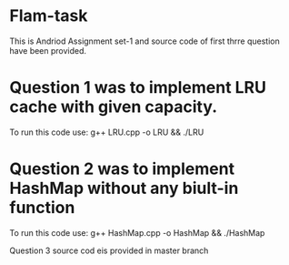 # Flam-task

This is Andriod Assignment set-1 and source code of first thrre question have been provided.

# Question 1 was to implement LRU cache with given capacity.
   To run this code use: g++ LRU.cpp -o LRU && ./LRU

# Question 2 was to implement HashMap without any biult-in function
   To run this code use: g++ HashMap.cpp -o HashMap && ./HashMap

Question 3 source cod eis provided in master branch
    
